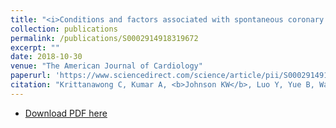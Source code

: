 ```yaml
---
title: "<i>Conditions and factors associated with spontaneous coronary artery dissection (from a national population-based cohort study)</i>"
collection: publications
permalink: /publications/S0002914918319672
excerpt: ""
date: 2018-10-30
venue: "The American Journal of Cardiology" 
paperurl: 'https://www.sciencedirect.com/science/article/pii/S0002914918319672'
citation: "Krittanawong C, Kumar A, <b>Johnson KW</b>, Luo Y, Yue B, Wang Z, Bhatt DL. Conditions and factors associated with spontaneous coronary artery dissection (from a national population-based cohort study). Am J Cardiology. 2018 Oct 30; Just accepted (in press). doi: 10.1016/j.amjcard.2018.10.012"
---
```


<!--- [PubMed Link](https://www.ncbi.nlm.nih.gov/pubmed/30255805) i--->

* [Download PDF here](https://kippjohnson.com/files/S0002914918319672.pdf)

<script type='text/javascript' src='https://d1bxh8uas1mnw7.cloudfront.net/assets/embed.js'></script>
<div class='altmetric-embed' data-badge-type="medium-donut" data-doi="10.1016/j.amjcard.2018.10.012" data-hide-no-mentions="true" data-hide-less-than="1" class="altmetric-embed"></div>
